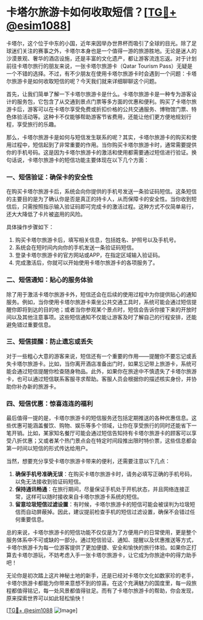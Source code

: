 # 卡塔尔旅游卡如何收取短信？[[TG💪+ @esim1088](https://t.me/s/esim1088)]

卡塔尔，这个位于中东的小国，近年来因举办世界杯而吸引了全球的目光。除了足球迷们关注的赛事之外，卡塔尔本身也是一个值得一游的旅游胜地。无论是迷人的沙漠景观、奢华的酒店设施，还是丰富的文化遗产，都让游客流连忘返。对于计划前往卡塔尔旅行的朋友来说，一张卡塔尔旅游卡（Qatar Tourism Pass）无疑是一个不错的选择。不过，有不少朋友在使用卡塔尔旅游卡时会遇到一个问题：卡塔尔旅游卡是如何收取短信的呢？今天我们就来详细聊聊这个问题。

首先，让我们简单了解一下卡塔尔旅游卡是什么。卡塔尔旅游卡是一种专为游客设计的服务包，它包含了从交通到景点门票等多方面的优惠和便利。购买了卡塔尔旅游卡后，游客可以在卡塔尔享受免费或折扣价格的公共交通服务、博物馆门票、特色体验活动等。这种卡不仅能够帮助游客节省费用，还能让他们更方便地规划行程，享受旅行的乐趣。

那么，卡塔尔旅游卡是如何与短信发生联系的呢？其实，卡塔尔旅游卡的购买和使用过程中，短信起到了非常重要的作用。当你购买卡塔尔旅游卡时，通常需要提供你的手机号码。这是因为卡塔尔旅游卡的激活和使用都需要通过短信进行验证。换句话说，卡塔尔旅游卡的短信功能主要体现在以下几个方面：

### 一、短信验证：确保卡的安全性

在购买卡塔尔旅游卡后，系统会向你提供的手机号发送一条验证码短信。这条短信的主要目的是为了确认你是否是真正的持卡人，从而保障卡的安全性。当你收到短信后，只需按照指示输入验证码即可完成卡的激活过程。这种方式不仅简单易行，还大大降低了卡片被盗用的风险。

具体操作步骤如下：
1. 购买卡塔尔旅游卡后，填写相关信息，包括姓名、护照号以及手机号。
2. 系统会在短时间内向你的手机发送一条验证码短信。
3. 登录卡塔尔旅游卡的官方网站或APP，在指定区域输入验证码。
4. 完成激活后，你就可以开始使用卡塔尔旅游卡的各项服务了。

### 二、短信通知：贴心的服务体验

除了用于激活卡塔尔旅游卡外，短信还会在后续的使用过程中为你提供贴心的通知服务。例如，当你使用卡塔尔旅游卡乘坐公共交通工具时，系统可能会通过短信提醒你即将到达的目的地；或者当你参观某个景点时，短信会告诉你接下来的开放时间以及其他注意事项。这些短信通知不仅能让游客及时了解自己的行程安排，还能避免错过重要信息。

### 三、短信提醒：防止遗忘或丢失

对于一些粗心大意的游客来说，短信还有一个重要的作用——提醒你不要忘记或丢失卡塔尔旅游卡。比如，当你离开酒店准备出门时，如果忘记带上旅游卡，系统可能会通过短信提醒你检查随身物品。此外，如果你在旅途中不慎遗失了卡塔尔旅游卡，也可以通过短信联系客服寻求帮助。客服人员会根据你的描述核实身份，并协助你补办新的旅游卡。

### 四、短信优惠：惊喜连连的福利

最后值得一提的是，卡塔尔旅游卡的短信服务还包括定期推送的各种优惠信息。这些优惠可能涵盖餐饮、购物、娱乐等多个领域，让你在享受旅行的同时还能省下一笔开销。比如，某家知名餐厅可能会通过短信告知持有卡塔尔旅游卡的顾客可以享受八折优惠；又或者某个热门景点会在特定时间段推出限时特价票，这些信息都会第一时间以短信的形式传达给用户。

当然，想要充分享受卡塔尔旅游卡带来的便利，还需要注意以下几点：
1. **确保手机号准确无误**：在购买卡塔尔旅游卡时，请务必填写正确的手机号码，以免无法接收到验证码短信。
2. **保持通讯畅通**：在旅行期间，尽量保证手机处于开机状态，并且网络连接正常，这样可以随时接收来自卡塔尔旅游卡系统的短信。
3. **留意垃圾短信过滤设置**：有时候，卡塔尔旅游卡的短信可能会被误判为垃圾短信而自动屏蔽掉。因此，建议提前检查手机的短信过滤设置，确保不会错过任何重要信息。

总的来说，卡塔尔旅游卡的短信功能不仅仅是为了方便用户的日常使用，更是整个服务体系中不可或缺的一部分。通过短信验证、通知、提醒以及优惠推送等方式，卡塔尔旅游卡为每一位游客提供了更加便捷、安全和愉快的旅行体验。如果你正打算去卡塔尔游玩，不妨考虑入手一张卡塔尔旅游卡，让它成为你旅途中的得力助手吧！

无论你是初次踏上这片神秘土地的新手，还是已经对卡塔尔文化如数家珍的老手，卡塔尔旅游卡都能为你带来意想不到的惊喜。在这个充满魅力的国度里，每一段旅程都值得铭记，每一处风景都值得驻足。而有了卡塔尔旅游卡的帮助，你会发现，原来探索世界可以如此轻松愉快！

[[TG💪+ @esim1088](https://t.me/s/esim1088) ![Image](https://i.postimg.cc/4NQfJmqS/Snipaste-2025-05-13-00-14-12.png)]